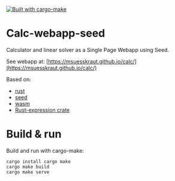 [![Built with cargo-make](https://sagiegurari.github.io/cargo-make/assets/badges/cargo-make.svg)](https://sagiegurari.github.io/cargo-make)

# Calc-webapp-seed

Calculator and linear solver as a Single Page Webapp using Seed.

See webapp at: [https://msuesskraut.github.io/calc/](https://msuesskraut.github.io/calc/)

Based on:

* [rust](https://www.rust-lang.org/)
* [seed](https://seed-rs.org/)
* [wasm](https://webassembly.org/)
* [Rust-expression crate](https://crates.io/crates/rust-expression)

# Build & run

Build and run with cargo-make:

    cargo install cargo make
    cargo make build
    cargo make serve
